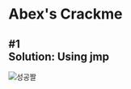 # Abex's Crackme

## #1<br>Solution: Using jmp 
![성공짤](https://user-images.githubusercontent.com/43804152/61856735-b483b480-aefd-11e9-8c1d-9d9a285b6a26.png)
